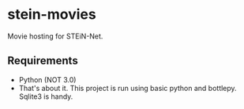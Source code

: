 # stein-movies
Movie hosting for STEiN-Net. 

## Requirements
- Python (NOT 3.0)
- That's about it. This project is run using basic python and bottlepy. Sqlite3 is handy.
